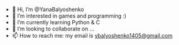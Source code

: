- 👋 Hi, I’m @YanaBalyoshenko
- 👀 I’m interested in games and programming :)
- 🌱 I’m currently learning Python & C
- 💞️ I’m looking to collaborate on ...
- 📫 How to reach me: my email is ybalyoshenko1405@gmail.com

<!---
YanaBalyoshenko/YanaBalyoshenko is a ✨ special ✨ repository because its `README.md` (this file) appears on your GitHub profile.
You can click the Preview link to take a look at your changes.
--->
